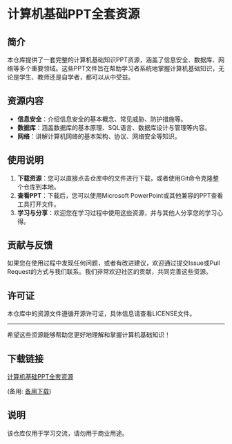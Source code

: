 # 计算机基础PPT全套资源

## 简介

本仓库提供了一套完整的计算机基础知识PPT资源，涵盖了信息安全、数据库、网络等多个重要领域。这些PPT文件旨在帮助学习者系统地掌握计算机基础知识，无论是学生、教师还是自学者，都可以从中受益。

## 资源内容

- **信息安全**：介绍信息安全的基本概念、常见威胁、防护措施等。
- **数据库**：涵盖数据库的基本原理、SQL语言、数据库设计与管理等内容。
- **网络**：讲解计算机网络的基本架构、协议、网络安全等知识。

## 使用说明

1. **下载资源**：您可以直接点击仓库中的文件进行下载，或者使用Git命令克隆整个仓库到本地。
2. **查看PPT**：下载后，您可以使用Microsoft PowerPoint或其他兼容的PPT查看工具打开文件。
3. **学习与分享**：欢迎您在学习过程中使用这些资源，并与其他人分享您的学习心得。

## 贡献与反馈

如果您在使用过程中发现任何问题，或者有改进建议，欢迎通过提交Issue或Pull Request的方式与我们联系。我们非常欢迎社区的贡献，共同完善这些资源。

## 许可证

本仓库中的资源文件遵循开源许可证，具体信息请查看LICENSE文件。

---

希望这些资源能够帮助您更好地理解和掌握计算机基础知识！

## 下载链接
[计算机基础PPT全套资源](https://pan.quark.cn/s/a9a00fdf3848) 

(备用: [备用下载](https://pan.baidu.com/s/1wsnt8hc48WUaEWZppDY2nw?pwd=1234))

## 说明

该仓库仅用于学习交流，请勿用于商业用途。
